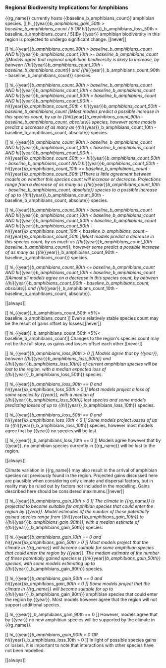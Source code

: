 
### Regional Biodiversity Implications for Amphibians

{{rg_name}} currently hosts {{baseline_b_amphibians_count}} amphibian species.  [[ hi_{{year}}_b_amphibians_gain_50th > baseline_b_amphibians_count / 5 OR hi_{{year}}_b_amphibians_loss_50th > baseline_b_amphibians_count / 5]]By {{year}} amphibian biodiversity in this region is projected to undergo significant change. [[never]]

[[  hi_{{year}}_b_amphibians_count_90th > baseline_b_amphibians_count
AND hi_{{year}}_b_amphibians_count_10th >= baseline_b_amphibians_count ]]Models agree that regional amphibian biodiversity is likely to increase, by between {{hi_{{year}}_b_amphibians_count_10th - baseline_b_amphibians_count}} and {{hi_{{year}}_b_amphibians_count_90th - baseline_b_amphibians_count}} species.

[[  hi_{{year}}_b_amphibians_count_90th > baseline_b_amphibians_count
AND hi_{{year}}_b_amphibians_count_10th < baseline_b_amphibians_count
AND hi_{{year}}_b_amphibians_count_50th > baseline_b_amphibians_count
AND hi_{{year}}_b_amphibians_count_90th - hi_{{year}}_b_amphibians_count_50th < hi_{{year}}_b_amphibians_count_50th - baseline_b_amphibians_count
]]Most models predict a possible increase in this species count, by up to {{hi_{{year}}_b_amphibians_count_90th - baseline_b_amphibians_count, absolute}} species, however some models predict a decrease of as many as {{hi_{{year}}_b_amphibians_count_10th - baseline_b_amphibians_count, absolute}} species.

[[  hi_{{year}}_b_amphibians_count_90th > baseline_b_amphibians_count
AND hi_{{year}}_b_amphibians_count_10th < baseline_b_amphibians_count
AND hi_{{year}}_b_amphibians_count_90th - hi_{{year}}_b_amphibians_count_50th >= hi_{{year}}_b_amphibians_count_50th - baseline_b_amphibians_count
AND hi_{{year}}_b_amphibians_count_50th - hi_{{year}}_b_amphibians_count_10th >= baseline_b_amphibians_count - hi_{{year}}_b_amphibians_count_50th
]]There is little agreement between models on whether this species count will increase or decrease. Projections range from a decrease of as many as {{hi_{{year}}_b_amphibians_count_10th - baseline_b_amphibians_count, absolute}} species to a possible increase of up to {{hi_{{year}}_b_amphibians_count_90th - baseline_b_amphibians_count, absolute}} species.

[[  hi_{{year}}_b_amphibians_count_90th > baseline_b_amphibians_count
AND hi_{{year}}_b_amphibians_count_10th < baseline_b_amphibians_count
AND hi_{{year}}_b_amphibians_count_50th < baseline_b_amphibians_count
AND hi_{{year}}_b_amphibians_count_50th - hi_{{year}}_b_amphibians_count_10th < baseline_b_amphibians_count - hi_{{year}}_b_amphibians_count_50th
]]Most models predict a decrease in this species count, by as much as {{hi_{{year}}_b_amphibians_count_10th - baseline_b_amphibians_count}}, however some predict a possible increase of as many as {{hi_{{year}}_b_amphibians_count_90th - baseline_b_amphibians_count}} species.

[[  hi_{{year}}_b_amphibians_count_90th <= baseline_b_amphibians_count
AND hi_{{year}}_b_amphibians_count_10th < baseline_b_amphibians_count
]]Almost all models agree on a decrease in this species count, by between {{hi_{{year}}_b_amphibians_count_90th - baseline_b_amphibians_count, absolute}} and {{hi_{{year}}_b_amphibians_count_10th - baseline_b_amphibians_count, absolute}}.

[[always]]

[[ hi_{{year}}_b_amphibians_count_50th =5%= baseline_b_amphibians_count ]]
Even a relatively stable species count may be the result of gains offset by losses.[[never]]

[[ hi_{{year}}_b_amphibians_count_50th >5%< baseline_b_amphibians_count]]
Changes to the region's species count may not be the full story, as gains and losses offset each other.[[never]]

[[ hi_{{year}}_b_amphibians_loss_90th > 0 ]]
Models agree that by {{year}}, between {{hi_{{year}}_b_amphibians_loss_90th}} and {{hi_{{year}}_b_amphibians_loss_10th}} of current amphibian species will be lost to the region, with a median expected loss of {{hi_{{year}}_b_amphibians_loss_50th}} species.

[[  hi_{{year}}_b_amphibians_loss_90th == 0
and hi_{{year}}_b_amphibians_loss_50th > 0 ]]
Most models project a loss of some species by {{year}}, with a median of {{hi_{{year}}_b_amphibians_loss_50th}} lost species and some models predicting losses of up to {{hi_{{year}}_b_amphibians_loss_10th}} species.

[[ hi_{{year}}_b_amphibians_loss_50th == 0 and hi_{{year}}_b_amphibians_loss_10th < 0 ]]
Some models project losses of up to {{hi_{{year}}_b_amphibians_loss_10th}} species, however most models agree that by {{year}} no species will be lost.

[[ hi_{{year}}_b_amphibians_loss_10th == 0 ]]
Models agree however that by {{year}}, no amphibian species currently in {{rg_name}} will be lost to the region.

[[always]]

Climate variation in {{rg_name}} may also result in the arrival of amphibian species not previously found in the region.  Projected gains discussed here are plausible when considering only climate and dispersal factors, but in reality may be ruled out by factors not included in the modelling.  Gains described here should be considered maximums.[[never]]

[[ hi_{{year}}_b_amphibians_gain_10th > 0 ]]
The climate in {{rg_name}} is projected to become suitable for amphibian species that could enter the region by {{year}}.  Model estimates of the number of these potentially gained species range from {{hi_{{year}}_b_amphibians_gain_10th}} to {{hi_{{year}}_b_amphibians_gain_90th}}, with a median estimate of {{hi_{{year}}_b_amphibians_gain_50th}} species.

[[  hi_{{year}}_b_amphibians_gain_10th == 0
and hi_{{year}}_b_amphibians_gain_50th > 0 ]]
Most models project that the climate in {{rg_name}} will become suitable for some amphibian species that could enter the region by {{year}}.  The median estimate of the number of these potentially gained species is {{hi_{{year}}_b_amphibians_gain_50th}} species, with some models estimating up to {{hi_{{year}}_b_amphibians_gain_90th}} species.

[[ hi_{{year}}_b_amphibians_gain_50th == 0 and hi_{{year}}_b_amphibians_gain_90th < 0 ]]
Some models project that the climate in {{rg_name}} will become suitable for up to {{hi_{{year}}_b_amphibians_gain_90th}} amphibian species that could enter the region by {{year}}.  Most models however agree that the region will not support additional species.

[[ hi_{{year}}_b_amphibians_gain_90th == 0 ]]
However, models agree that by {{year}} no new amphibian species will be supported by the climate in {{rg_name}}.

[[ hi_{{year}}_b_amphibians_gain_90th > 0 OR hi_{{year}}_b_amphibians_loss_10th > 0 ]]
In light of possible species gains or losses, it is important to note that interactions with other species have not been modelled.

[[always]]

